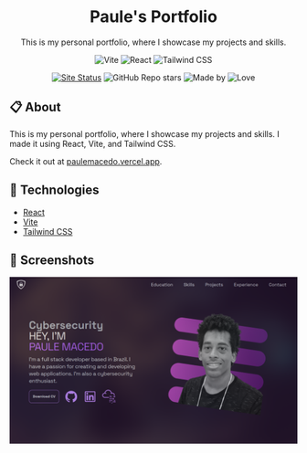 
<h1 align="center">Paule's Portfolio</h1>
<p align="center">This is my personal portfolio, where I showcase my projects and skills.</p>
<p align="center">
  <img src="https://img.shields.io/badge/vite-%23432E54.svg?style=for-the-badge&logo=vite&logoColor=white" alt="Vite" />
  <img src="https://img.shields.io/badge/React-432E54?style=for-the-badge&logo=react&logoColor=61DAFB" alt="React" />
  <img src="https://img.shields.io/badge/Tailwind_CSS-432E54?style=for-the-badge&logo=tailwind-css&logoColor=38B2AC" alt="Tailwind CSS" />
</p>

<div align="center">
  <a href="http://paulemacedo.vercel.app"><img src="https://img.shields.io/website-up-down-432E54-red/http/paulemacedo.vercel.app.svg" alt="Site Status" /></a>
  <img src="https://img.shields.io/github/stars/paulemacedo/portifolio?style=flat&color=432E54" alt="GitHub Repo stars" />
  <img src="https://img.shields.io/badge/Made%20by-Paule-432E54.svg" alt="Made by" />
  <img src="https://img.shields.io/badge/Made%20with%20-❤️-432E54.svg" alt="Love" />
</div>


## 📋 About
This is my personal portfolio, where I showcase my projects and skills. I made it using React, Vite, and Tailwind CSS.

Check it out at [paulemacedo.vercel.app](http://paulemacedo.vercel.app).
## 🚀 Technologies

- [React](https://reactjs.org/)
- [Vite](https://vitejs.dev/)
- [Tailwind CSS](https://tailwindcss.com/)

## 📸 Screenshots
<p align="center">
  <img src="/public/og-image.png" alt="Portfolio Screenshot" />
</p>
